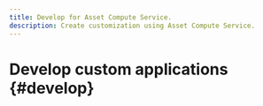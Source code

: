 ```yaml
---
title: Develop for Asset Compute Service.
description: Create customization using Asset Compute Service.
---
```


# Develop custom applications {#develop}
